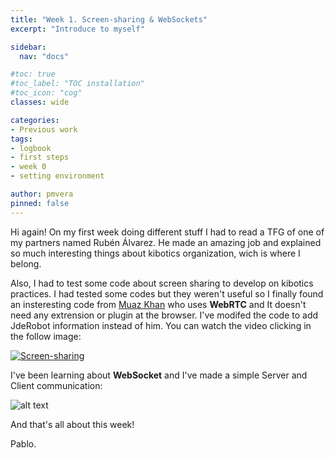 ```yaml
---
title: "Week 1. Screen-sharing & WebSockets"
excerpt: "Introduce to myself"

sidebar:
  nav: "docs"

#toc: true
#toc_label: "TOC installation"
#toc_icon: "cog"
classes: wide

categories:
- Previous work
tags:
- logbook
- first steps
- week 0
- setting environment

author: pmvera
pinned: false
---
```


Hi again!
On my first week doing different stuff I had to read a TFG of one of my partners named Rubén Álvarez. He made an amazing job and explained so much interesting things about kibotics organization, wich is where I belong.

Also, I had to test some code about screen sharing to develop on kibotics practices. I had tested some codes but they weren't useful so I finally found an insteresting code from [Muaz Khan](https://github.com/muaz-khan/) who uses **WebRTC** and It doesn't need any extrension or plugin at the browser. I've modifed the code to add JdeRobot information instead of him. You can watch the video clicking in the follow image:

[![Screen-sharing](/assets/images/posts/share.png)](https://www.youtube.com/watch?v=GloVpVrjjOk)

I've been learning about **WebSocket** and I've made a simple Server and Client communication:

![alt text](/assets/images/posts/websocket_test.png "Example of simple WebSocket connection")

And that's all about this week!

Pablo.
